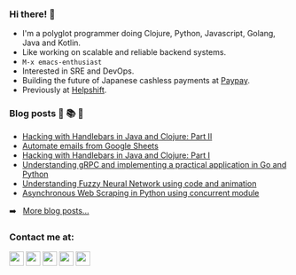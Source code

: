 ### Hi there! 👋

- I'm a polyglot programmer doing Clojure, Python, Javascript, Golang, Java and Kotlin.
- Like working on scalable and reliable backend systems.
- `M-x emacs-enthusiast`
- Interested in SRE and DevOps.
- Building the future of Japanese cashless payments at [Paypay](https://about.paypay.ne.jp/career/en/about/).
- Previously at [Helpshift](https://helpshift.com).

### Blog posts 📗 📚 📖

<!-- BLOG-POST-LIST:START -->
- [Hacking with Handlebars in Java and Clojure: Part II](https://medium.com/helpshift-engineering/hacking-with-handlebars-in-java-and-clojure-part-ii-c4de51f49815)
- [Automate emails from Google Sheets](https://medium.com/@apbetahouse45/automate-emails-from-google-sheets-c5a9c6546421)
- [Hacking with Handlebars in Java and Clojure: Part I](https://medium.com/helpshift-engineering/hacking-with-handlebars-in-java-and-clojure-part-i-fafc9a8cd8aa)
- [Understanding gRPC and implementing a practical application in Go and Python](https://levelup.gitconnected.com/understanding-grpc-a-practical-application-in-go-and-python-f3003c9158ef)
- [Understanding Fuzzy Neural Network using code and animation](https://medium.com/@apbetahouse45/understanding-fuzzy-neural-network-with-code-and-graphs-263d1091d773)
- [Asynchronous Web Scraping in Python using concurrent module](https://medium.com/@apbetahouse45/asynchronous-web-scraping-in-python-using-concurrent-module-a5ca1b7f82e4)
<!-- BLOG-POST-LIST:END -->

➡️ &nbsp; [More blog posts...](https://medium.com/@apbetahouse45)

### Contact me at:

[<img width="26px" src="https://img.icons8.com/wired/64/000000/medium-new.png"/>](https://medium.com/@apbetahouse45) [<img width="26px" src="https://img.icons8.com/fluent/48/000000/github.png"/>](https://github.com/Cartmansihere) [<img width="26px" src="https://img.icons8.com/fluent/48/000000/twitter.png"/>](https://twitter.com/PGajjewar) [<img width="26px" src="https://img.icons8.com/color/48/000000/linkedin.png"/>](http://in.linkedin.com/in/pranav.gajjewar) [<img width="26px" src="https://img.icons8.com/ios-filled/50/000000/mobile-email.png"/>](mailto:pranav.gajjewar45@gmail.com)
